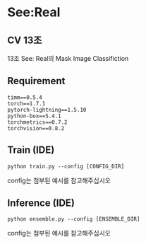 # See:Real
## CV 13조
13조 See: Real의 Mask Image Classifiction


## Requirement
```
timm==0.5.4
torch==1.7.1
pytorch-lightning==1.5.10
python-box==5.4.1
torchmetrics==0.7.2
torchvision==0.8.2
```

## Train (IDE)
```
python train.py --config [CONFIG_DIR]
```
config는 첨부된 예시를 참고해주십시오

## Inference (IDE)
```
python ensemble.py --config [ENSEMBLE_DIR]
```
config는 첨부된 예시를 참고해주십시오
